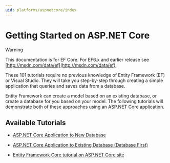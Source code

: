 ```yaml
---
uid: platforms/aspnetcore/index
---
```

# Getting Started on ASP.NET Core

> [!WARNING]
> This documentation is for EF Core. For EF6.x and earlier release see [http://msdn.com/data/ef](http://msdn.com/data/ef).

These 101 tutorials require no previous knowledge of Entity Framework (EF) or Visual Studio. They will take you step-by-step through creating a simple application that queries and saves data from a database.

Entity Framework can create a model based on an existing database, or create a database for you based on your model. The following tutorials will demonstrate both of these approaches using an ASP.NET Core application.

## Available Tutorials

* [ASP.NET Core Application to New Database](new-db.md)

* [ASP.NET Core Application to Existing Database (Database First)](existing-db.md)

* [Entity Framework Core tutorial on ASP.NET Core site](https://docs.asp.net/en/latest/data/ef-mvc/intro.html.md)
